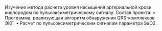 Изучение метода расчета уровня насыщения артериальной крови кислородом по пульсоксиметрическому сигналу.
Состав проекта:
•	Программа, реализующая алгоритм обнаружения QRS-комплексов ЭКГ.
•	Расчет по пульсоксиметрическим сигналам параметра SaO2.
